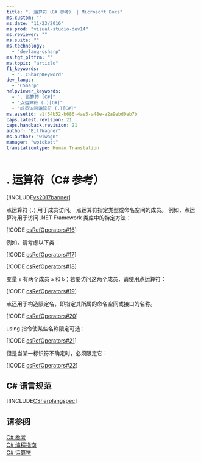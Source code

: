 ```yaml
---
title: ". 运算符（C# 参考） | Microsoft Docs"
ms.custom: ""
ms.date: "11/23/2016"
ms.prod: "visual-studio-dev14"
ms.reviewer: ""
ms.suite: ""
ms.technology: 
  - "devlang-csharp"
ms.tgt_pltfrm: ""
ms.topic: "article"
f1_keywords: 
  - "._CSharpKeyword"
dev_langs: 
  - "CSharp"
helpviewer_keywords: 
  - ". 运算符 [C#]"
  - "点运算符 (.)[C#]"
  - "成员访问运算符 (.)[C#]"
ms.assetid: a1f54b52-b686-4ae5-a48e-a2a9ebd0eb7b
caps.latest.revision: 21
caps.handback.revision: 21
author: "BillWagner"
ms.author: "wiwagn"
manager: "wpickett"
translationtype: Human Translation
---
```

# . 运算符（C# 参考）
[!INCLUDE[vs2017banner](../../../csharp/includes/vs2017banner.md)]

点运算符 \(`.`\) 用于成员访问。  点运算符指定类型或命名空间的成员。  例如，点运算符用于访问 .NET Framework 类库中的特定方法：  
  
 [!CODE [csRefOperators#16](../CodeSnippet/VS_Snippets_VBCSharp/csrefOperators#16)]  
  
 例如，请考虑以下类：  
  
 [!CODE [csRefOperators#17](../CodeSnippet/VS_Snippets_VBCSharp/csrefOperators#17)]  
  
 [!CODE [csRefOperators#18](../CodeSnippet/VS_Snippets_VBCSharp/csrefOperators#18)]  
  
 变量 `s` 有两个成员 `a` 和 `b`；若要访问这两个成员，请使用点运算符：  
  
 [!CODE [csRefOperators#19](../CodeSnippet/VS_Snippets_VBCSharp/csrefOperators#19)]  
  
 点还用于构造限定名，即指定其所属的命名空间或接口的名称。  
  
 [!CODE [csRefOperators#20](../CodeSnippet/VS_Snippets_VBCSharp/csrefOperators#20)]  
  
 using 指令使某些名称限定可选：  
  
 [!CODE [csRefOperators#21](../CodeSnippet/VS_Snippets_VBCSharp/csrefOperators#21)]  
  
 但是当某一标识符不确定时，必须限定它：  
  
 [!CODE [csRefOperators#22](../CodeSnippet/VS_Snippets_VBCSharp/csrefOperators#22)]  
  
## C\# 语言规范  
 [!INCLUDE[CSharplangspec](../../../csharp/language-reference/keywords/includes/csharplangspec_md.md)]  
  
## 请参阅  
 [C\# 参考](../../../csharp/language-reference/index.md)   
 [C\# 编程指南](../../../csharp/programming-guide/index.md)   
 [C\# 运算符](../../../csharp/language-reference/operators/index.md)